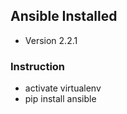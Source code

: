 ## Ansible Installed

* Version 2.2.1

### Instruction

 * activate virtualenv
 * pip install ansible
